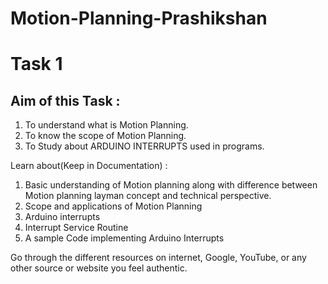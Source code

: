# Motion-Planning-Prashikshan

# Task 1

## Aim of this Task : 
1) To understand what is Motion Planning.
2) To know the scope of Motion Planning. 
3) To Study about ARDUINO INTERRUPTS used in programs. 

Learn about(Keep in Documentation)  :
1. Basic understanding of Motion planning along with difference between Motion planning layman concept and technical perspective. 
2. Scope and applications of Motion Planning
3. Arduino interrupts
4. Interrupt Service Routine
5. A sample Code implementing Arduino Interrupts 

Go through the different resources on internet, 
Google, YouTube, or any other source or website you feel authentic. 

